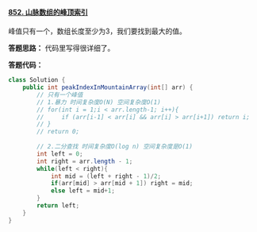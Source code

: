 #### [852. 山脉数组的峰顶索引](https://leetcode-cn.com/problems/peak-index-in-a-mountain-array/)

峰值只有一个，数组长度至少为3，我们要找到最大的值。



**答题思路：** 代码里写得很详细了。



**答题代码：** 

```java
class Solution {
    public int peakIndexInMountainArray(int[] arr) {
        // 只有一个峰值
        // 1.暴力 时间复杂度O(N) 空间复杂度O(1)
        // for(int i = 1;i < arr.length-1; i++){
        //     if (arr[i-1] < arr[i] && arr[i] > arr[i+1]) return i;
        // }
        // return 0;
        
        // 2.二分查找 时间复杂度O(log n) 空间复杂度是O(1)
        int left = 0;
        int right = arr.length - 1;
        while(left < right){
            int mid = (left + right - 1)/2;
            if(arr[mid] > arr[mid + 1]) right = mid;
            else left = mid+1;
        }
        return left;
    }
}
```
